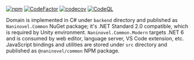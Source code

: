 [![npm](https://img.shields.io/npm/v/@naninovel/common)](https://www.npmjs.com/package/@naninovel/common)
[![CodeFactor](https://www.codefactor.io/repository/github/naninovel/common/badge/main)](https://www.codefactor.io/repository/github/naninovel/common/overview/main)
[![codecov](https://codecov.io/gh/naninovel/common/branch/main/graph/badge.svg)](https://codecov.io/gh/naninovel/common)
[![CodeQL](https://github.com/naninovel/common/actions/workflows/codeql.yml/badge.svg)](https://github.com/naninovel/common/actions/workflows/codeql.yml)

Domain is implemented in C# under `backend` directory and published as `Naninovel.Common` NuGet package; it's .NET Standard 2.0 compatible, which is required by Unity environment. `Naninovel.Common.Modern` targets .NET 6 and is consumed by web editor, language server, VS Code extension, etc. JavaScript bindings and utilities are stored under `src` directory and published as `@naninovel/common` NPM package.
